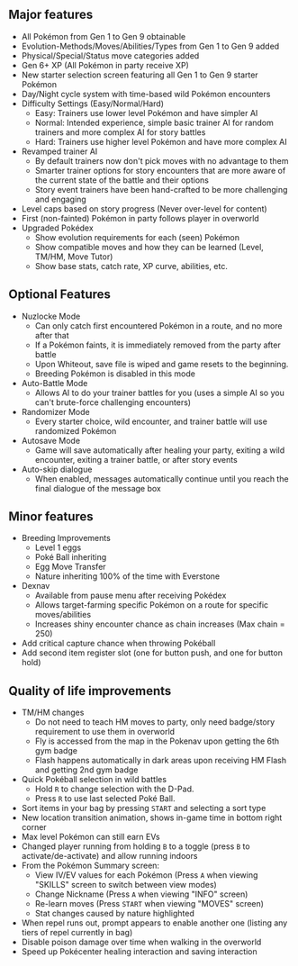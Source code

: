 ## Major features
- All Pokémon from Gen 1 to Gen 9 obtainable
- Evolution-Methods/Moves/Abilities/Types from Gen 1 to Gen 9 added
- Physical/Special/Status move categories added
- Gen 6+ XP (All Pokémon in party receive XP)
- New starter selection screen featuring all Gen 1 to Gen 9 starter Pokémon
- Day/Night cycle system with time-based wild Pokémon encounters
- Difficulty Settings (Easy/Normal/Hard)
	- Easy: Trainers use lower level Pokémon and have simpler AI
	- Normal: Intended experience, simple basic trainer AI for random trainers and more complex AI for story battles
	- Hard: Trainers use higher level Pokémon and have more complex AI
- Revamped trainer AI
	- By default trainers now don't pick moves with no advantage to them
	- Smarter trainer options for story encounters that are more aware of the current state of the battle and their options
    - Story event trainers have been hand-crafted to be more challenging and engaging
- Level caps based on story progress (Never over-level for content)
- First (non-fainted) Pokémon in party follows player in overworld
- Upgraded Pokédex
	- Show evolution requirements for each (seen) Pokémon
	- Show compatible moves and how they can be learned (Level, TM/HM, Move Tutor)
	- Show base stats, catch rate, XP curve, abilities, etc.

## Optional Features
- Nuzlocke Mode
	- Can only catch first encountered Pokémon in a route, and no more after that
	- If a Pokémon faints, it is immediately removed from the party after battle
	- Upon Whiteout, save file is wiped and game resets to the beginning.
    - Breeding Pokémon is disabled in this mode
- Auto-Battle Mode
	- Allows AI to do your trainer battles for you (uses a simple AI so you can't brute-force challenging encounters)
- Randomizer Mode
	- Every starter choice, wild encounter, and trainer battle will use randomized Pokémon
- Autosave Mode
	- Game will save automatically after healing your party, exiting a wild encounter, exiting a trainer battle, or after story events
- Auto-skip dialogue
    - When enabled, messages automatically continue until you reach the final dialogue of the message box

## Minor features
- Breeding Improvements
	- Level 1 eggs
    - Poké Ball inheriting
    - Egg Move Transfer
    - Nature inheriting 100% of the time with Everstone
- Dexnav
    - Available from pause menu after receiving Pokédex
	- Allows target-farming specific Pokémon on a route for specific moves/abilities
	- Increases shiny encounter chance as chain increases (Max chain = 250)
- Add critical capture chance when throwing Pokéball
- Add second item register slot (one for button push, and one for button hold)

## Quality of life improvements
- TM/HM changes
	- Do not need to teach HM moves to party, only need badge/story requirement to use them in overworld
    - Fly is accessed from the map in the Pokenav upon getting the 6th gym badge
    - Flash happens automatically in dark areas upon receiving HM Flash and getting 2nd gym badge
- Quick Pokéball selection in wild battles
	- Hold `R` to change selection with the D-Pad.
    - Press `R` to use last selected Poké Ball.
- Sort items in your bag by pressing `START` and selecting a sort type
- New location transition animation, shows in-game time in bottom right corner 
- Max level Pokémon can still earn EVs
- Changed player running from holding `B` to a toggle (press `B` to activate/de-activate) and allow running indoors
- From the Pokémon Summary screen:
	- View IV/EV values for each Pokémon (Press `A` when viewing "SKILLS" screen to switch between view modes)
	- Change Nickname (Press `A` when viewing "INFO" screen)
	- Re-learn moves (Press `START` when viewing "MOVES" screen)
	- Stat changes caused by nature highlighted
- When repel runs out, prompt appears to enable another one (listing any tiers of repel currently in bag)
- Disable poison damage over time when walking in the overworld
- Speed up Pokécenter healing interaction and saving interaction
